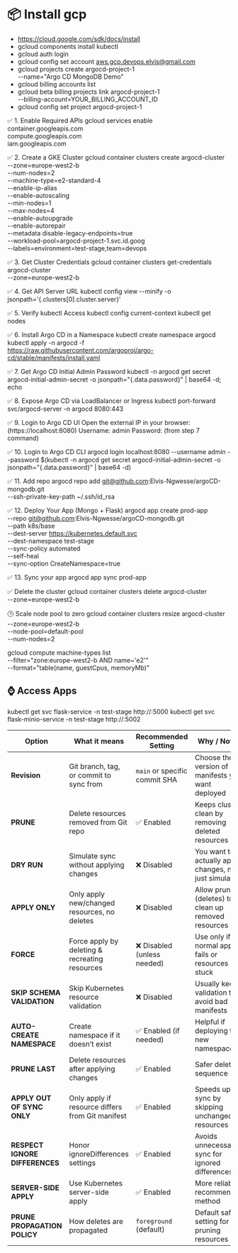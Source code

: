 
# 📦 Install gcp
- https://cloud.google.com/sdk/docs/install
- gcloud components install kubectl
- gcloud auth login
- gcloud config set account aws.gcp.devops.elvis@gmail.com
- gcloud projects create argocd-project-1 \
  --name="Argo CD MongoDB Demo"
- gcloud billing accounts list
- gcloud beta billing projects link argocd-project-1 \
  --billing-account=YOUR_BILLING_ACCOUNT_ID
- gcloud config set project argocd-project-1

✅ 1. Enable Required APIs
gcloud services enable \
container.googleapis.com \
compute.googleapis.com \
iam.googleapis.com

✅ 2. Create a GKE Cluster
gcloud container clusters create argocd-cluster \
--zone=europe-west2-b \
--num-nodes=2 \
--machine-type=e2-standard-4 \
--enable-ip-alias \
--enable-autoscaling \
--min-nodes=1 \
--max-nodes=4 \
--enable-autoupgrade \
--enable-autorepair \
--metadata disable-legacy-endpoints=true \
--workload-pool=argocd-project-1.svc.id.goog \
--labels=environment=test-stage,team=devops

✅ 3. Get Cluster Credentials
gcloud container clusters get-credentials argocd-cluster \
--zone=europe-west2-b

✅ 4. Get API Server URL
kubectl config view --minify -o jsonpath='{.clusters[0].cluster.server}'

✅ 5. Verify kubectl Access
kubectl config current-context
kubectl get nodes

✅ 6. Install Argo CD in a Namespace
kubectl create namespace argocd
kubectl apply -n argocd -f https://raw.githubusercontent.com/argoproj/argo-cd/stable/manifests/install.yaml

✅ 7. Get Argo CD Initial Admin Password
kubectl -n argocd get secret argocd-initial-admin-secret -o jsonpath="{.data.password}" | base64 -d; echo

✅ 8. Expose Argo CD via LoadBalancer or Ingress
kubectl port-forward svc/argocd-server -n argocd 8080:443

✅ 9. Login to Argo CD UI
Open the external IP in your browser: (https://localhost:8080)
Username: admin
Password: (from step 7 command)

✅ 10. Login to Argo CD CLI
argocd login localhost:8080 --username admin --password $(kubectl -n argocd get secret argocd-initial-admin-secret -o jsonpath="{.data.password}" | base64 -d)

✅ 11. Add repo
argocd repo add git@github.com:Elvis-Ngwesse/argoCD-mongodb.git \
--ssh-private-key-path ~/.ssh/id_rsa

✅ 12. Deploy Your App (Mongo + Flask)
argocd app create prod-app \
--repo git@github.com:Elvis-Ngwesse/argoCD-mongodb.git \
--path k8s/base \
--dest-server https://kubernetes.default.svc \
--dest-namespace test-stage \
--sync-policy automated \
--self-heal \
--sync-option CreateNamespace=true

✅ 13. Sync your app
argocd app sync prod-app

✅ Delete the cluster
gcloud container clusters delete argocd-cluster \
--zone=europe-west2-b

🕒 Scale node pool to zero
gcloud container clusters resize argocd-cluster \
--zone=europe-west2-b \
--node-pool=default-pool \
--num-nodes=2

gcloud compute machine-types list \
--filter="zone:europe-west2-b AND name~'e2'" \
--format="table(name, guestCpus, memoryMb)"


## ⌚ Access Apps
kubectl get svc flask-service -n test-stage
http://<external-ip>:5000
kubectl get svc flask-minio-service -n test-stage
http://<external-ip>:5002



| **Option**                     | **What it means**                                | **Recommended Setting**       | **Why / Notes**                                       |
|--------------------------------|--------------------------------------------------|-------------------------------|-------------------------------------------------------|
| **Revision**                   | Git branch, tag, or commit to sync from          | `main` or specific commit SHA | Choose the version of manifests you want deployed     |
| **PRUNE**                      | Delete resources removed from Git repo           | ✅ Enabled                     | Keeps cluster clean by removing deleted resources     |
| **DRY RUN**                    | Simulate sync without applying changes           | ❌ Disabled                    | You want to actually apply changes, not just simulate |
| **APPLY ONLY**                 | Only apply new/changed resources, no deletes     | ❌ Disabled                    | Allow pruning (deletes) to clean up removed resources |
| **FORCE**                      | Force apply by deleting & recreating resources   | ❌ Disabled (unless needed)    | Use only if normal apply fails or resources get stuck |
| **SKIP SCHEMA VALIDATION**     | Skip Kubernetes resource validation              | ❌ Disabled                    | Usually keep validation to avoid bad manifests        |
| **AUTO-CREATE NAMESPACE**      | Create namespace if it doesn’t exist             | ✅ Enabled (if needed)         | Helpful if deploying to a new namespace               |
| **PRUNE LAST**                 | Delete resources after applying changes          | ✅ Enabled                     | Safer deletion sequence                               |
| **APPLY OUT OF SYNC ONLY**     | Only apply if resource differs from Git manifest | ✅ Enabled                     | Speeds up sync by skipping unchanged resources        |
| **RESPECT IGNORE DIFFERENCES** | Honor ignoreDifferences settings                 | ✅ Enabled                     | Avoids unnecessary sync for ignored differences       |
| **SERVER-SIDE APPLY**          | Use Kubernetes server-side apply                 | ✅ Enabled                     | More reliable, recommended method                     |
| **PRUNE PROPAGATION POLICY**   | How deletes are propagated                       | `foreground` (default)        | Default safe setting for pruning resources            |
